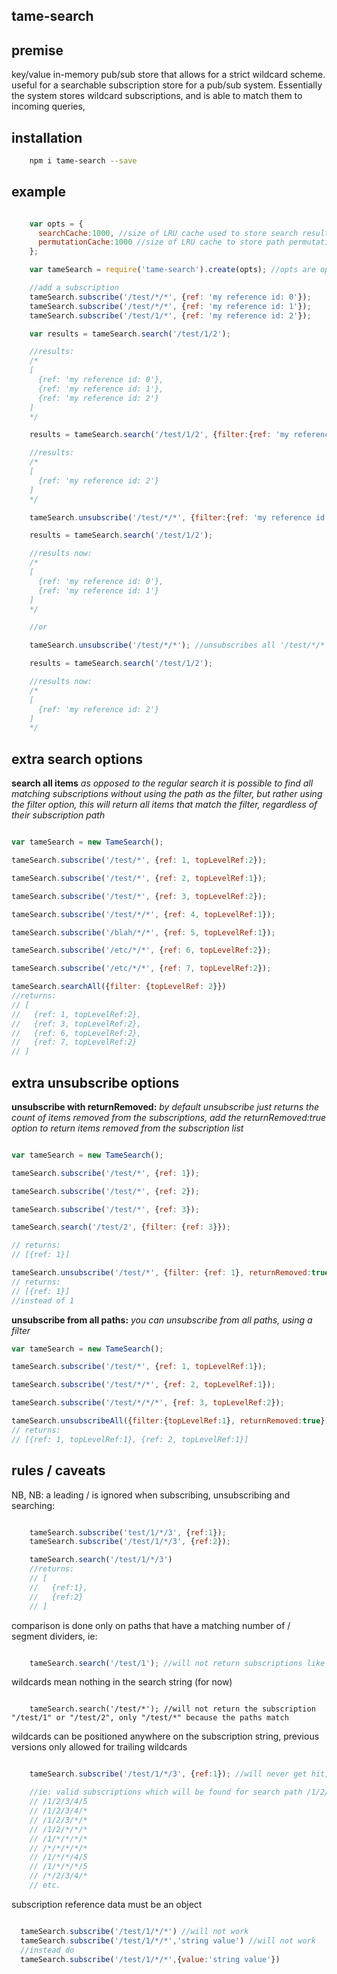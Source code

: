 tame-search
-----------

premise
-------

key/value in-memory pub/sub store that allows for a strict wildcard scheme. useful for a searchable subscription store for a pub/sub system. Essentially the system stores wildcard subscriptions, and is able to match them to incoming queries,

installation
------------

```bash
    npm i tame-search --save
```

example
-------

```javascript

    var opts = {
      searchCache:1000, //size of LRU cache used to store search results, default 5000
      permutationCache:1000 //size of LRU cache to store path permutations, default 5000
    };

    var tameSearch = require('tame-search').create(opts); //opts are optional

    //add a subscription
    tameSearch.subscribe('/test/*/*', {ref: 'my reference id: 0'});
    tameSearch.subscribe('/test/*/*', {ref: 'my reference id: 1'});
    tameSearch.subscribe('/test/1/*', {ref: 'my reference id: 2'});

    var results = tameSearch.search('/test/1/2');

    //results:
    /*
    [
      {ref: 'my reference id: 0'},
      {ref: 'my reference id: 1'},
      {ref: 'my reference id: 2'}
    ]
    */

    results = tameSearch.search('/test/1/2', {filter:{ref: 'my reference id: 2'}});//mongo style filter

    //results:
    /*
    [
      {ref: 'my reference id: 2'}
    ]
    */

    tameSearch.unsubscribe('/test/*/*', {filter:{ref: 'my reference id: 2'}});//unsubscribes subscription with ref 'my reference id: 2'

    results = tameSearch.search('/test/1/2');

    //results now:
    /*
    [
      {ref: 'my reference id: 0'},
      {ref: 'my reference id: 1'}
    ]
    */

    //or

    tameSearch.unsubscribe('/test/*/*'); //unsubscribes all '/test/*/*' subscriptions

    results = tameSearch.search('/test/1/2');

    //results now:
    /*
    [
      {ref: 'my reference id: 2'}
    ]
    */
```

extra search options
--------------------

__search all items__
*as opposed to the regular search it is possible to find all matching subscriptions without using the path as the filter, but rather using the filter option, this will return all items that match the filter, regardless of their subscription path*
```javascript

var tameSearch = new TameSearch();

tameSearch.subscribe('/test/*', {ref: 1, topLevelRef:2});

tameSearch.subscribe('/test/*', {ref: 2, topLevelRef:1});

tameSearch.subscribe('/test/*', {ref: 3, topLevelRef:2});

tameSearch.subscribe('/test/*/*', {ref: 4, topLevelRef:1});

tameSearch.subscribe('/blah/*/*', {ref: 5, topLevelRef:1});

tameSearch.subscribe('/etc/*/*', {ref: 6, topLevelRef:2});

tameSearch.subscribe('/etc/*/*', {ref: 7, topLevelRef:2});

tameSearch.searchAll({filter: {topLevelRef: 2}})
//returns:
// [
//   {ref: 1, topLevelRef:2},
//   {ref: 3, topLevelRef:2},
//   {ref: 6, topLevelRef:2},
//   {ref: 7, topLevelRef:2}
// ]
```

extra unsubscribe options
-------------------------

__unsubscribe with returnRemoved:__
*by default unsubscribe just returns the count of items removed from the subscriptions, add the returnRemoved:true option to return items removed from the subscription list*
```javascript

var tameSearch = new TameSearch();

tameSearch.subscribe('/test/*', {ref: 1});

tameSearch.subscribe('/test/*', {ref: 2});

tameSearch.subscribe('/test/*', {ref: 3});

tameSearch.search('/test/2', {filter: {ref: 3}});

// returns:
// [{ref: 1}]

tameSearch.unsubscribe('/test/*', {filter: {ref: 1}, returnRemoved:true});
// returns:
// [{ref: 1}]
//instead of 1
```

__unsubscribe from all paths:__
*you can unsubscribe from all paths, using a filter*
```javascript
var tameSearch = new TameSearch();

tameSearch.subscribe('/test/*', {ref: 1, topLevelRef:1});

tameSearch.subscribe('/test/*/*', {ref: 2, topLevelRef:1});

tameSearch.subscribe('/test/*/*/*', {ref: 3, topLevelRef:2});

tameSearch.unsubscribeAll({filter:{topLevelRef:1}, returnRemoved:true})
// returns:
// [{ref: 1, topLevelRef:1}, {ref: 2, topLevelRef:1}]
```

rules / caveats
---------------

NB, NB: a leading / is ignored when subscribing, unsubscribing and searching:

```javascript

    tameSearch.subscribe('test/1/*/3', {ref:1});
    tameSearch.subscribe('/test/1/*/3', {ref:2});

    tameSearch.search('/test/1/*/3')
    //returns:
    // [
    //   {ref:1},
    //   {ref:2}
    // ]
```

comparison is done only on paths that have a matching number of / segment dividers, ie:

```javascript

    tameSearch.search('/test/1'); //will not return subscriptions like /test/*/*, only test/1 or test/*

```

wildcards mean nothing in the search string (for now)

```

    tameSearch.search('/test/*'); //will not return the subscription "/test/1" or "/test/2", only "/test/*" because the paths match

```

wildcards can be positioned anywhere on the subscription string, previous versions only allowed for trailing wildcards

```javascript

    tameSearch.subscribe('/test/1/*/3', {ref:1}); //will never get hit, valid subscriptions must always have contiguous wildcard segments

    //ie: valid subscriptions which will be found for search path /1/2/3/4/5 are:
    // /1/2/3/4/5
    // /1/2/3/4/*
    // /1/2/3/*/*
    // /1/2/*/*/*
    // /1/*/*/*/*
    // /*/*/*/*/*
    // /1/*/*/4/5
    // /1/*/*/*/5
    // /*/2/3/4/*
    // etc.

```

subscription reference data must be an object

```javascript

  tameSearch.subscribe('/test/1/*/*') //will not work
  tameSearch.subscribe('/test/1/*/*','string value') //will not work
  //instead do
  tameSearch.subscribe('/test/1/*/*',{value:'string value'})

```
